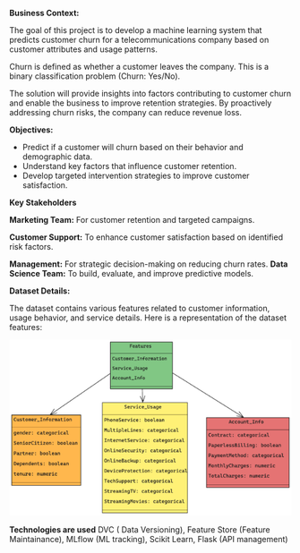 ﻿**Business Context:**

The goal of this project is to develop a machine learning system that predicts customer churn for a telecommunications company based on customer attributes and usage patterns.

Churn is defined as whether a customer leaves the company. This is a binary classification problem (Churn: Yes/No).

The solution will provide insights into factors contributing to customer churn and enable the business to improve retention strategies. By proactively addressing churn risks, the company can reduce revenue loss.

**Objectives:**

- Predict if a customer will churn based on their behavior and demographic data.
- Understand key factors that influence customer retention.
- Develop targeted intervention strategies to improve customer satisfaction.

**Key Stakeholders**

**Marketing Team:** For customer retention and targeted campaigns.

**Customer Support:** To enhance customer satisfaction based on identified risk factors.

**Management:** For strategic decision-making on reducing churn rates. **Data Science Team:** To build, evaluate, and improve predictive models.

**Dataset Details:**

The dataset contains various features related to customer information, usage behavior, and service details. Here is a representation of the dataset features:

![](001.png)

**Technologies are used**
DVC ( Data Versioning), Feature Store (Feature Maintainance), MLflow (ML tracking), Scikit Learn, Flask (API management)
